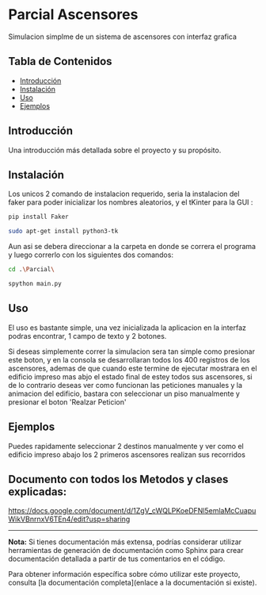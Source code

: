# Parcial Ascensores

Simulacion simplme de un sistema de ascensores con interfaz grafica

## Tabla de Contenidos

- [Introducción](#introducción)
- [Instalación](#instalación)
- [Uso](#uso)
- [Ejemplos](#ejemplos)

## Introducción

Una introducción más detallada sobre el proyecto y su propósito.

## Instalación

Los unicos 2 comando de instalacion requerido, seria la instalacion del faker para poder inicializar los nombres aleatorios, y el tKinter para la GUI :

```sh
pip install Faker
````

```sh
sudo apt-get install python3-tk
````

Aun asi se debera direccionar a la carpeta en donde se correra el programa y luego correrlo con los siguientes dos comandos:

```sh
cd .\Parcial\
````

```sh
spython main.py
````




## Uso

El uso es bastante simple, una vez inicializada la aplicacion en la interfaz podras encontrar, 1 campo de texto y 2 botones.

Si deseas simplemente correr la simulacion sera tan simple como presionar este boton, y en la consola se desarrollaran todos los 400 registros de los ascensores, ademas de que cuando este termine de ejecutar mostrara en el edificio impreso mas abjo el estado final de estey todos sus ascensores, si de lo contrario deseas ver como funcionan las peticiones manuales y la animacion del edificio, bastara con seleccionar un piso manualmente y presionar el boton 'Realzar Peticion'

## Ejemplos

Puedes rapidamente seleccionar 2 destinos manualmente y ver como el edificio impreso abajo los 2 primeros ascensores realizan sus recorridos



## Documento con todos los Metodos y clases explicadas: 
https://docs.google.com/document/d/1ZgV_cWQLPKoeDFNl5emlaMcCuapuWikVBnrnxV6TEn4/edit?usp=sharing


---

**Nota:** Si tienes documentación más extensa, podrías considerar utilizar herramientas de generación de documentación como Sphinx para crear documentación detallada a partir de tus comentarios en el código.

Para obtener información específica sobre cómo utilizar este proyecto, consulta [la documentación completa](enlace a la documentación si existe).

